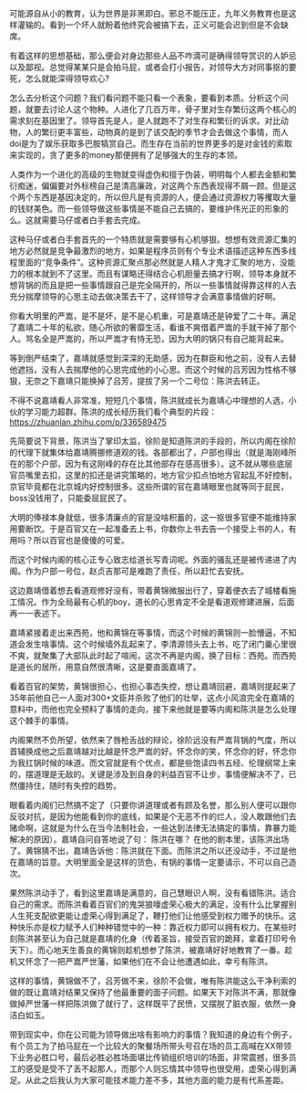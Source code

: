 可能源自从小的教育，认为世界是非黑即白。邪总不能压正，九年义务教育也是这样灌输的。看到一个坏人就盼着他终究会被搞下去，正义可能会迟到但是不会缺席。

有着这样的思想基础，那么便会对身边那些人品不咋滴可是确得领导赏识的人妒忌以及鄙视。总觉得某某只是会拍马屁，或者会打小报告，对领导大方对同事抠的要死，怎么就能深得领导欢心?

怎么去分析这个问题？我们看问题不能只看一个表象，要看到本质。分析这个问题，就要去讨论人这个物种。人进化了几百万年，骨子里对生存繁衍这两个核心的需求刻在基因里了。领导首先是人，是人就跑不了对生存和繁衍的诉求。对比动物，人的繁衍更丰富些，动物真的是到了该交配的季节才会去做这个事情，而人doi是为了娱乐获取多巴胺犒赏自己。而生存在当前的世界更多的是对金钱的索取来实现的，贪了更多的money那便拥有了足够强大的生存的本领。

人类作为一个进化的高级的生物就变得虚伪和擅于伪装，明明每个人都去金额和繁衍痴迷，偏偏要对外标榜自己是清高廉政，对这两个东西表现得不屑一顾。但是这个两个东西是基因决定的，所以但凡是有资源的人，便会通过资源权力等攫取大量的钱财美色。而一些领导做这些事情是不能自己去搞的，要维护伟光正的形象的么。这就需要马仔或者白手套去完成。

这种马仔或者白手套首先的一个特质就是需要够有心机够狠。想想有效资源汇集的地方必然就是竞争最激烈的地方，如果是程序员则有个专业术语描述这种东西多线程里面的“竞争条件”。这种资源汇聚点那必然就是人精人才鬼才汇聚的地方，没能力的根本就到不了这里。而且有谋略还得结合心机胆量去搞才行啊，领导本身就不想背锅的而且是把一些事情跟自己是完全隔开的，所以一些事情就得靠这样的人去充分揣摩领导的心思主动去做决策去干了，这样领导才会满意事情做的好啊。

你看大明里的严嵩，是不是坏，是不是心机重，可是嘉靖还是钟爱了二十年。满足了嘉靖二十年的私欲，随心所欲的奢靡生活，看谁不爽借着严嵩的手就干掉了那个人。骂名全是严嵩的，所以严嵩才有恃无恐，因为大明的锅只有自己能背起来。

等到倒严结束了，嘉靖就感觉到深深的无助感，因为在群臣和他之前，没有人去替他遮挡，没有人去揣摩他的心思完成他的小心思。而这个时候的吕芳因为性格不够狠，无奈之下嘉靖只能换掉了吕芳，提拔了另一个二号位：陈洪去转正。

不得不说嘉靖看人非常准，短短几个事情，陈洪就成长为嘉靖心中理想的人选，小伙的学习能力超群。陈洪的成长经历我们看个典型的片段：
https://zhuanlan.zhihu.com/p/336589475

先简要说下背景，陈洪当了掌印太监，徐阶是知道陈洪的手段的，所以内阁在徐阶的代理下就集体给嘉靖腾挪修道观的钱。各部都出了，户部也得出（就是海刚峰所在的那个户部，因为有这刚峰的存在比其他部存在感高很多）。这不就从哪些底层官员嘴里去扣，这里的扣还是讲究策略的，地方官少扣点怕地方官起乱不好控制，京官毕竟都在北京城内好控制很多。这些所谓的官在嘉靖眼里也就等同于屁民，boss没钱用了，只能委屈屁民了。

大明的俸禄本身就低，很多清廉点的官是没啥积蓄的，这一抠很多官便不能维持家用要断饮。于是百官又在一起准备去上书，你数你上书去告一个接受上书的人，有用吗？所以百官也是傻傻的可爱。

而这个时候内阁的核心正专心致志给道长写青词呢。外面的骚乱还是被传递进了内阁。作为户部一号位，赵贞吉那可是难跑了责任，所以赶忙去安抚。

这边嘉靖借着想去看道观修好没有，带着黄锦微服出行了，穿着便衣去了城楼看施工情况。作为全局最有心机的boy，道长的心思肯定不全是看道观修建进展，后面再一一表述下。

嘉靖紧接着走出来西苑，他和黄锦在等事情，而这个时候的黄锦则一脸懵逼，不知道会发生啥事情。这个时候墙外乱起来了，李清源领头去上书，吃了闭门羹心里很不爽，就聚集了大部队此时起了喧闹，这次不再是内阁，换了目标：西苑。而西苑是道长的居所，用意自然很清晰，这是要直面嘉靖了。

看着百官的架势，黄锦很担心，也担心事态失控，想让嘉靖回避，嘉靖则提起来了35年前他自己一人面对300+文臣并杀败了他们的壮举，这点小风浪完全在嘉靖的意料中，而他也完全预料了事情的走向，接下来他就是要等内阁和陈洪是怎么处理这个棘手的事情。

内阁果然不负所望，依然来了唇枪舌战的辩论，徐阶远没有严嵩背锅的气度，所以首辅换成他之后嘉靖越对比越是怀念严嵩的好。怀念你的笑，怀念你的好，怀念你为我扛锅时候的味道。而文官就是有个优点，都是些饱读四书五经、伦理纲常上来的，摆道理是无敌的。关键是涉及到自身的利益百官不让步，事情便解决不了，已然僵持住，随时有失控的趋势。

眼看着内阁们已然搞不定了（只要你讲道理或者有顾及名誉，那么别人便可以跟你反驳对抗，是因为他能看到你的底线，如果是个无恶不作的烂人，没人敢跟他们去赌命啊，这就是为什么在当今法制社会，一些达到法律无法搞定的事情，靠暴力能解决的原因）。嘉靖自问自答地说了句： 陈洪在哪？ 在他的剧本里，该陈洪出场了。黄锦猜不出，嘉靖告诉他：陈洪就在下面。而陈洪之所以还没动手，不过是他在嘉靖的旨意。大明里面全是这样的货色，有锅的事情一定要请示，不可以自己造次。

果然陈洪动手了，看到这里嘉靖是满意的，自己慧眼识人啊，没有看错陈洪。适合自己的需求。而陈洪看着百官们的鬼哭狼嚎虚荣心极大的满足，没有什么比掌握别人生死支配欲更能让虚荣心得到满足了，鞭打他们让他感受到权力赠予的快乐。这种快乐亦是权力赋予人们种种错觉中的一种：靠近权力即可以拥有权力。在某些时刻陈洪甚至认为自己就是嘉靖的化身（传着圣旨，接受百官的跪拜，拿着打印号令天下）。而心地天生善良的黄锦则趁机想参了陈洪，被嘉靖好好地教育了一番。趁机又怀念了一把严嵩严世藩，如果他们在不会让他遭遇如此，幸亏有陈洪。

这样的事情，黄锦做不了，吕芳做不来，徐阶不会做，唯有陈洪能这么干净利索的做的既让嘉靖对结果又保持了他最重要的面子问题。如果天下对陈洪不满，那就像做掉严世藩一样把陈洪做了就行了，这样既平了民愤，又摆脱了脏衣服，依然一身洁白如玉。


带到现实中，你在公司能为领导做出啥有影响力的事情？我知道的身边有个例子，有个员工为了拍马屁在一个比较大的聚餐场所带头号召在场的员工高喊在XX带领下业务必胜口号，最后必胜必胜场面堪比传销组织培训的场面，非常震撼，很多员工的感受是受不了丢不起那人，而那个人则忘情其中领导也很受用，虚荣心得到满足。从此之后我认为大家可能技术能力差不多，其他方面的能力是有代系差距。

